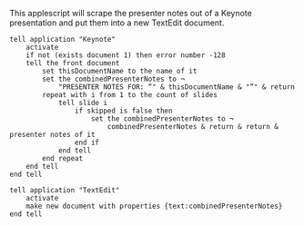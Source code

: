 This applescript will scrape the presenter notes out of a Keynote presentation and put them into a new TextEdit document.

```
tell application "Keynote"
	activate
	if not (exists document 1) then error number -128
	tell the front document
		set thisDocumentName to the name of it
		set the combinedPresenterNotes to ¬
			"PRESENTER NOTES FOR: “" & thisDocumentName & "”" & return
		repeat with i from 1 to the count of slides
			tell slide i
				if skipped is false then
					set the combinedPresenterNotes to ¬
						combinedPresenterNotes & return & return & presenter notes of it
				end if
			end tell
		end repeat
	end tell
end tell

tell application "TextEdit"
	activate
	make new document with properties {text:combinedPresenterNotes}
end tell
```